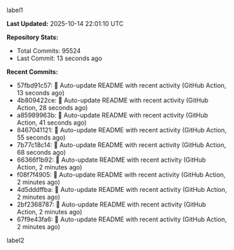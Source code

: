 
label1 
<!-- ACTIVITY_START -->
**Last Updated:** 2025-10-14 22:01:10 UTC

**Repository Stats:**
- Total Commits: 95524
- Last Commit: 13 seconds ago

**Recent Commits:**
- 57fbd91c57: 🤖 Auto-update README with recent activity (GitHub Action, 13 seconds ago)
- 4b809422ce: 🤖 Auto-update README with recent activity (GitHub Action, 28 seconds ago)
- a85989963b: 🤖 Auto-update README with recent activity (GitHub Action, 41 seconds ago)
- 8467041121: 🤖 Auto-update README with recent activity (GitHub Action, 55 seconds ago)
- 7b77c18c14: 🤖 Auto-update README with recent activity (GitHub Action, 68 seconds ago)
- 66366f1b92: 🤖 Auto-update README with recent activity (GitHub Action, 2 minutes ago)
- f08f7f4905: 🤖 Auto-update README with recent activity (GitHub Action, 2 minutes ago)
- 4d5dddffba: 🤖 Auto-update README with recent activity (GitHub Action, 2 minutes ago)
- 2bf2368787: 🤖 Auto-update README with recent activity (GitHub Action, 2 minutes ago)
- 67f9e43fa6: 🤖 Auto-update README with recent activity (GitHub Action, 2 minutes ago)
<!-- ACTIVITY_END -->

label2
